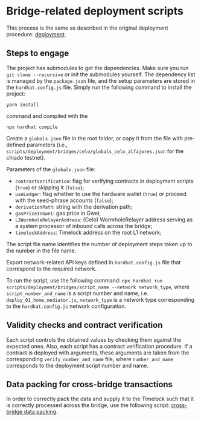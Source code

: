 # Bridge-related deployment scripts
This process is the same as described in the original deployment procedure: [deployment](https://github.com/valory-xyz/autonolas-governance/blob/main/scripts/deployment).

## Steps to engage
The project has submodules to get the dependencies. Make sure you run `git clone --recursive` or init the submodules yourself.
The dependency list is managed by the `package.json` file, and the setup parameters are stored in the `hardhat.config.js` file.
Simply run the following command to install the project:
```
yarn install
```
command and compiled with the
```
npx hardhat compile
```

Create a `globals.json` file in the root folder, or copy it from the file with pre-defined parameters (i.e., `scripts/deployment/bridges/celo/globals_celo_alfajores.json` for the chiado testnet).

Parameters of the `globals.json` file:
- `contractVerification`: flag for verifying contracts in deployment scripts (`true`) or skipping it (`false`);
- `useLedger`: flag whether to use the hardware wallet (`true`) or proceed with the seed-phrase accounts (`false`);
- `derivationPath`: string with the derivation path;
- `gasPriceInGwei`: gas price in Gwei;
- `L2WormholeRelayerAddress`: (Celo) WormholeRelayer address serving as a system processor of inbound calls across the bridge;
- `timelockAddress`: Timelock address on the root L1 network;

The script file name identifies the number of deployment steps taken up to the number in the file name.

Export network-related API keys defined in `hardhat.config.js` file that correspond to the required network.

To run the script, use the following command:
`npx hardhat run scripts/deployment/bridges/script_name --network network_type`,
where `script_number_and_name` is a script number and name, i.e. `deploy_01_home_mediator.js`, `network_type` is a network type corresponding to the `hardhat.config.js` network configuration.

## Validity checks and contract verification
Each script controls the obtained values by checking them against the expected ones. Also, each script has a contract verification procedure.
If a contract is deployed with arguments, these arguments are taken from the corresponding `verify_number_and_name` file, where `number_and_name` corresponds to the deployment script number and name.

## Data packing for cross-bridge transactions
In order to correctly pack the data and supply it to the Timelock such that it is correctly processed across the bridge,
use the following script: [cross-bridge data packing](https://github.com/valory-xyz/autonolas-governance/blob/main/scripts/deployment/bridges/pack-data.js).







